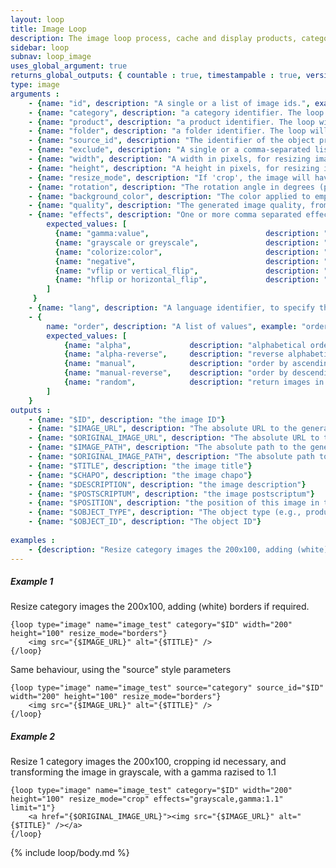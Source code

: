 ```yaml
---
layout: loop
title: Image Loop
description: The image loop process, cache and display products, categories, contents and folders images.
sidebar: loop
subnav: loop_image
uses_global_argument: true
returns_global_outputs: { countable : true, timestampable : true, versionable : false }
type: image
arguments :
    - {name: "id", description: "A single or a list of image ids.", example: "id=\"2\", id=\"1,4,7\""}
    - {name: "category", description: "a category identifier. The loop will return this category's images", example: "category=\"2\""}
    - {name: "product", description: "a product identifier. The loop will return this product's images", example: "product=\"2\""}
    - {name: "folder", description: "a folder identifier. The loop will return this folder's images", example: "folder=\"2\""}
    - {name: "source_id", description: "The identifier of the object provided in the \"source\" parameter. Only considered if the \"source\" argument is present", example: "source_id=\"2\""}
    - {name: "exclude", description: "A single or a comma-separated list of image IDs to exclude from the list.", example: "exclude=\"456,123\""}
    - {name: "width", description: "A width in pixels, for resizing image. If only the width is provided, the image ratio is preserved.", example: "width=\"200\""}
    - {name: "height", description: "A height in pixels, for resizing image. If only the height is provided, the image ratio is preserved.", example: "height=\"200\""}
    - {name: "resize_mode", description: "If 'crop', the image will have the exact specified width and height, and will be cropped if required. If 'borders', the image will have the exact specified width and height, and some borders may be added. The border color is the one specified by 'background_color'. If 'none' or missing, the image ratio is preserved, and depending od this ratio, may not have the exact width and height required.", example: "resize_mode=\"crop\""}
    - {name: "rotation", description: "The rotation angle in degrees (positive or negative) applied to the image. The background color of the empty areas is the one specified by 'background_color'", example: "rotation=\"90\""}
    - {name: "background_color", description: "The color applied to empty image parts during processing. Use $rgb or $rrggbb color format", example: "background_color=\"$cc8000\""}
    - {name: "quality", description: "The generated image quality, from 0(!) to 100%. The default value is 75% (you can hange this in the Administration panel)", example: "quality=\"70\""}
    - {name: "effects", description: "One or more comma separated effects definitions, that will be applied to the image in the specified order. Please see below a detailed description of available effects", example: "effects=\"greyscale,gamma:0.7,vflip\"",
        expected_values: [
          {name: "gamma:value",                          description: "change the image Gamma to the specified value. Example: gamma:0.7."},
          {name: "grayscale or greyscale",               description: "switch image to grayscale."},
          {name: "colorize:color",                       description: "apply a color mask to the image. The color format is $rgb or $rrggbb. Exemple: colorize:$ff2244."},
          {name: "negative",                             description: "transform the image in its negative equivalent."},
          {name: "vflip or vertical_flip",               description: "flip the image vertically."},
          {name: "hflip or horizontal_flip",             description: "flip the image horizontally."}
        ]
     }
    - {name: "lang", description: "A language identifier, to specify the language in which the image information will be returned"}
    - {
        name: "order", description: "A list of values", example: "order=\"alpha_reverse\"", default: "manual",
        expected_values: [
            {name: "alpha",             description: "alphabetical order on title"},
            {name: "alpha-reverse",     description: "reverse alphabetical order on title"},
            {name: "manual",            description: "order by ascending position"},
            {name: "manual-reverse",    description: "order by descending position"},
            {name: "random",            description: "return images in pseudo-random order"}
        ]
    }
outputs :
    - {name: "$ID", description: "the image ID"}
    - {name: "$IMAGE_URL", description: "The absolute URL to the generated image"}
    - {name: "$ORIGINAL_IMAGE_URL", description: "The absolute URL to the original image"}
    - {name: "$IMAGE_PATH", description: "The absolute path to the generated image file"}
    - {name: "$ORIGINAL_IMAGE_PATH", description: "The absolute path to the original image file"}
    - {name: "$TITLE", description: "the image title"}
    - {name: "$CHAPO", description: "the image chapo"}
    - {name: "$DESCRIPTION", description: "the image description"}
    - {name: "$POSTSCRIPTUM", description: "the image postscriptum"}
    - {name: "$POSITION", description: "the position of this image in the object's image list"}
    - {name: "$OBJECT_TYPE", description: "The object type (e.g., produc, category, etc. see 'source' parameter for possible values)"}
    - {name: "$OBJECT_ID", description: "The object ID"}
 
examples :
    - {description: "Resize category images the 200x100, adding (white) borders if required.", code: ""}
---
```


##### Example 1

Resize category images the 200x100, adding (white) borders if required.

```smarty
{loop type="image" name="image_test" category="$ID" width="200" height="100" resize_mode="borders"}
    <img src="{$IMAGE_URL}" alt="{$TITLE}" />
{/loop}
```

Same behaviour, using the "source" style parameters

```smarty
{loop type="image" name="image_test" source="category" source_id="$ID" width="200" height="100" resize_mode="borders"}
    <img src="{$IMAGE_URL}" alt="{$TITLE}" />
{/loop}
```

##### Example 2

Resize 1 category images the 200x100, cropping id necessary, and transforming the image in grayscale, with a gamma razised to 1.1

```smarty
{loop type="image" name="image_test" category="$ID" width="200" height="100" resize_mode="crop" effects="grayscale,gamma:1.1" limit="1"}
    <a href="{$ORIGINAL_IMAGE_URL}"><img src="{$IMAGE_URL}" alt="{$TITLE}" /></a>
{/loop}
```

{% include loop/body.md %}